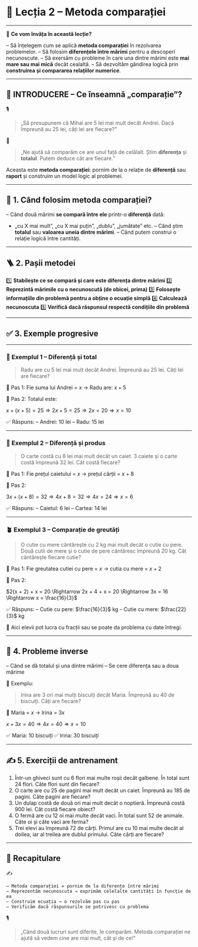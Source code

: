 # 📘 Lecția 2 – Metoda comparației

------

🎯 **Ce vom învăța în această lecție?**

– Să înțelegem cum se aplică **metoda comparației** în rezolvarea problemelor.
 – Să folosim **diferențele între mărimi** pentru a descoperi necunoscute.
 – Să exersăm cu probleme în care una dintre mărimi este **mai mare sau mai mică** decât cealaltă.
 – Să dezvoltăm gândirea logică prin **construirea și compararea relațiilor numerice**.

------

## 🔔 INTRODUCERE – Ce înseamnă „comparație”?

🎙️

> „Să presupunem că Mihai are 5 lei mai mult decât Andrei.
>  Dacă împreună au 25 lei, câți lei are fiecare?”

🧠

> „Ne ajută să comparăm ce are unul față de celălalt.
>  Știm **diferența** și **totalul**. Putem deduce cât are fiecare.”

Aceasta este **metoda comparației**: pornim de la o relație de **diferență** sau **raport** și construim un model logic al problemei.

------

## 🧠 1. Când folosim metoda comparației?

– Când două mărimi **se compară între ele** printr-o **diferență** dată:

- „cu X mai mult”, „cu X mai puțin”, „dublu”, „jumătate” etc.
   – Când știm **totalul** sau **valoarea uneia dintre mărimi**.
   – Când putem construi o relație logică între cantități.

------

## 🪜 2. Pașii metodei

1️⃣ **Stabilește ce se compară și care este diferența dintre mărimi**
 2️⃣ **Reprezintă mărimile cu o necunoscută (de obicei, prima)**
 3️⃣ **Folosește informațiile din problemă pentru a obține o ecuație simplă**
 4️⃣ **Calculează necunoscuta**
 5️⃣ **Verifică dacă răspunsul respectă condițiile din problemă**

------

## ✅ 3. Exemple progresive

------

### 👥 Exemplul 1 – Diferență și total

> Radu are cu 5 lei mai mult decât Andrei. Împreună au 25 lei. Câți lei are fiecare?

🔹 Pas 1:
 Fie suma lui Andrei = $x$
 → Radu are: $x + 5$

🔹 Pas 2:
 Totalul este:

$x + (x + 5) = 25 \Rightarrow 2x + 5 = 25 \Rightarrow 2x = 20 \Rightarrow x = 10$

✅ Răspuns:
 – Andrei: 10 lei
 – Radu: 15 lei

------

### 🛒 Exemplul 2 – Diferență și produs

> O carte costă cu 8 lei mai mult decât un caiet. 3 caiete și o carte costă împreună 32 lei. Cât costă fiecare?

🔹 Pas 1:
 Fie prețul caietului = $x$
 → prețul cărții = $x + 8$

🔹 Pas 2:

$3x + (x + 8) = 32 \Rightarrow 4x + 8 = 32 \Rightarrow 4x = 24 \Rightarrow x = 6$

✅ Răspuns:
 – Caietul: 6 lei
 – Cartea: 14 lei

------

### 🪴 Exemplul 3 – Comparație de greutăți

> O cutie cu mere cântărește cu 2 kg mai mult decât o cutie cu pere.
>  Două cutii de mere și o cutie de pere cântăresc împreună 20 kg. Cât cântărește fiecare cutie?

🔹 Pas 1:
 Fie greutatea cutiei cu pere = $x$
 → cutia cu mere = $x + 2$

🔹 Pas 2:

$2(x + 2) + x = 20 \Rightarrow 2x + 4 + x = 20 \Rightarrow 3x = 16 \Rightarrow x = \frac{16}{3}$

✅ Răspuns:
 – Cutie cu pere: $\frac{16}{3}$ kg
 – Cutie cu mere: $\frac{22}{3}$ kg

📌 Aici elevii pot lucra cu fracții sau se poate da problema cu date întregi.

------

## 🧠 4. Probleme inverse

– Când se dă totalul și una dintre mărimi
 – Se cere diferența sau a doua mărime

📘 Exemplu:

> Irina are 3 ori mai mulți biscuiți decât Maria. Împreună au 40 de biscuiți. Câți are fiecare?

🔹 Maria = $x$
 → Irina = $3x$

$x + 3x = 40 \Rightarrow 4x = 40 \Rightarrow x = 10$

✅ Maria: 10 biscuiți
 ✅ Irina: 30 biscuiți

------

## ✍️ 5. Exerciții de antrenament

1. Într-un ghiveci sunt cu 6 flori mai multe roșii decât galbene. În total sunt 24 flori. Câte flori sunt din fiecare?
2. O carte are cu 25 de pagini mai mult decât un caiet. Împreună au 185 de pagini. Câte pagini are fiecare?
3. Un dulap costă de două ori mai mult decât o noptieră. Împreună costă 900 lei. Cât costă fiecare obiect?
4. O fermă are cu 12 oi mai multe decât vaci. În total sunt 52 de animale. Câte oi și câte vaci are ferma?
5. Trei elevi au împreună 72 de cărți. Primul are cu 10 mai multe decât al doilea, iar al treilea are dublul primului. Câte cărți are fiecare?

------

## 🔁 Recapitulare

✍️

```
– Metoda comparației = pornim de la diferențe între mărimi  
– Reprezentăm necunoscuta → exprimăm celelalte cantități în funcție de ea  
– Construim ecuația → o rezolvăm pas cu pas  
– Verificăm dacă răspunsurile se potrivesc cu problema
```

🎙️

> „Când două lucruri sunt diferite, le comparăm. Metoda comparației ne ajută să vedem cine are mai mult, cât și de ce!”


